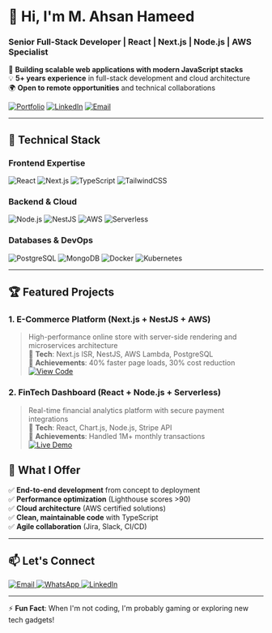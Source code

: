 # 👋 Hi, I'm M. Ahsan Hameed
### Senior Full-Stack Developer | React | Next.js | Node.js | AWS Specialist

🚀 **Building scalable web applications with modern JavaScript stacks**  
💡 **5+ years experience** in full-stack development and cloud architecture  
🌍 **Open to remote opportunities** and technical collaborations

[![Portfolio](https://img.shields.io/badge/Portfolio-ahsan--h.com-blue?style=flat-square)](http://ahsan-h.com)
[![LinkedIn](https://img.shields.io/badge/LinkedIn-Connect-blue?style=flat-square&logo=linkedin)](https://linkedin.com/in/m-ahsan-hameed)
[![Email](https://img.shields.io/badge/Email-Contact-red?style=flat-square&logo=mail.ru)](mailto:ahsanjutt0999@outlook.com)

---

## 🔧 Technical Stack

### Frontend Expertise
<p>
  <img src="https://img.shields.io/badge/React-61DAFB?style=for-the-badge&logo=react&logoColor=white" alt="React">
  <img src="https://img.shields.io/badge/Next.js-000000?style=for-the-badge&logo=next.js&logoColor=white" alt="Next.js">
  <img src="https://img.shields.io/badge/TypeScript-3178C6?style=for-the-badge&logo=typescript&logoColor=white" alt="TypeScript">
  <img src="https://img.shields.io/badge/TailwindCSS-06B6D4?style=for-the-badge&logo=tailwind-css&logoColor=white" alt="TailwindCSS">
</p>

### Backend & Cloud
<p>
  <img src="https://img.shields.io/badge/Node.js-339933?style=for-the-badge&logo=node.js&logoColor=white" alt="Node.js">
  <img src="https://img.shields.io/badge/NestJS-E0234E?style=for-the-badge&logo=nestjs&logoColor=white" alt="NestJS">
  <img src="https://img.shields.io/badge/AWS-232F3E?style=for-the-badge&logo=amazon-aws&logoColor=white" alt="AWS">
  <img src="https://img.shields.io/badge/Serverless-FD5750?style=for-the-badge&logo=serverless&logoColor=white" alt="Serverless">
</p>

### Databases & DevOps
<p>
  <img src="https://img.shields.io/badge/PostgreSQL-4169E1?style=for-the-badge&logo=postgresql&logoColor=white" alt="PostgreSQL">
  <img src="https://img.shields.io/badge/MongoDB-47A248?style=for-the-badge&logo=mongodb&logoColor=white" alt="MongoDB">
  <img src="https://img.shields.io/badge/Docker-2496ED?style=for-the-badge&logo=docker&logoColor=white" alt="Docker">
  <img src="https://img.shields.io/badge/Kubernetes-326CE5?style=for-the-badge&logo=kubernetes&logoColor=white" alt="Kubernetes">
</p>

---

## 🏆 Featured Projects

### 1. E-Commerce Platform (Next.js + NestJS + AWS)
> High-performance online store with server-side rendering and microservices architecture  
🔹 **Tech**: Next.js ISR, NestJS, AWS Lambda, PostgreSQL  
🔹 **Achievements**: 40% faster page loads, 30% cost reduction  
[![View Code](https://img.shields.io/badge/View_Code-GitHub-181717?style=flat-square&logo=github)](https://github.com/your-repo)

### 2. FinTech Dashboard (React + Node.js + Serverless)
> Real-time financial analytics platform with secure payment integrations  
🔹 **Tech**: React, Chart.js, Node.js, Stripe API  
🔹 **Achievements**: Handled 1M+ monthly transactions  
[![Live Demo](https://img.shields.io/badge/Live_Demo-Visit-green?style=flat-square)](https://demo-url.com)


## 🌟 What I Offer

✅ **End-to-end development** from concept to deployment  
✅ **Performance optimization** (Lighthouse scores >90)  
✅ **Cloud architecture** (AWS certified solutions)  
✅ **Clean, maintainable code** with TypeScript  
✅ **Agile collaboration** (Jira, Slack, CI/CD)

---

## 📫 Let's Connect

<p align="left">
  <a href="mailto:ahsanjutt0999@outlook.com">
    <img src="https://img.shields.io/badge/Email-ahsanjutt0999@outlook.com-red?style=flat-square&logo=mail.ru" alt="Email">
  </a>
  <a href="https://wa.me/447300564241">
    <img src="https://img.shields.io/badge/WhatsApp-+447300564241-green?style=flat-square&logo=whatsapp" alt="WhatsApp">
  </a>
  <a href="https://linkedin.com/in/m-ahsan-hameed">
    <img src="https://img.shields.io/badge/LinkedIn-M._Ahsan_Hameed-blue?style=flat-square&logo=linkedin" alt="LinkedIn">
  </a>
</p>

---

⚡ **Fun Fact**: When I'm not coding, I'm probably gaming or exploring new tech gadgets!
